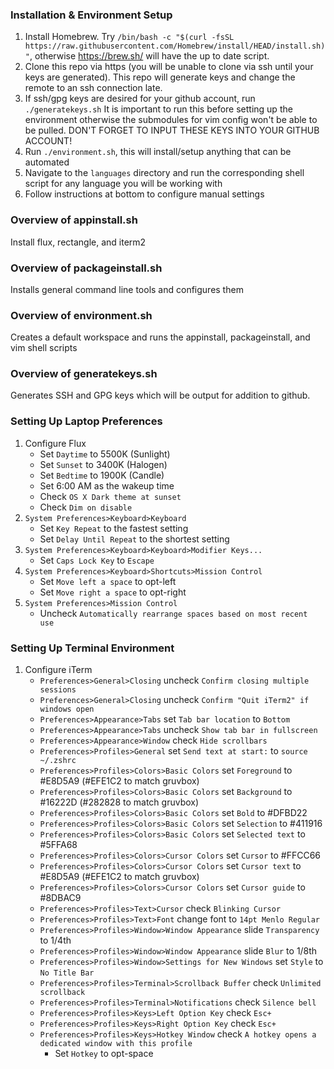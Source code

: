 ### Installation & Environment Setup ###
1. Install Homebrew. Try `/bin/bash -c "$(curl -fsSL https://raw.githubusercontent.com/Homebrew/install/HEAD/install.sh)"`,
   otherwise https://brew.sh/ will have the up to date script.
2. Clone this repo via https (you will be unable to clone via ssh until your
   keys are generated). This repo will generate keys and change the remote
   to an ssh connection late.
3. If ssh/gpg keys are desired for your github account, run `./generatekeys.sh`
   It is important to run this before setting up the environment otherwise the
   submodules for vim config won't be able to be pulled. DON'T FORGET TO INPUT
   THESE KEYS INTO YOUR GITHUB ACCOUNT!
4. Run `./environment.sh`, this will install/setup anything that can be automated
5. Navigate to the `languages` directory and run the corresponding shell script for
   any language you will be working with
6. Follow instructions at bottom to configure manual settings

### Overview of appinstall.sh ###
Install flux, rectangle, and iterm2

### Overview of packageinstall.sh ###
Installs general command line tools and configures them

### Overview of environment.sh ###
Creates a default workspace and runs the appinstall, packageinstall, and vim shell scripts

### Overview of generatekeys.sh ###
Generates SSH and GPG keys which will be output for addition to github.

### Setting Up Laptop Preferences ###
1. Configure Flux
   - Set `Daytime` to 5500K (Sunlight)
   - Set `Sunset` to 3400K (Halogen)
   - Set `Bedtime` to 1900K (Candle)
   - Set 6:00 AM as the wakeup time
   - Check `OS X Dark theme at sunset`
   - Check `Dim on disable`
2. `System Preferences>Keyboard>Keyboard`
   - Set `Key Repeat` to the fastest setting
   - Set `Delay Until Repeat` to the shortest setting
3. `System Preferences>Keyboard>Keyboard>Modifier Keys...`
   - Set `Caps Lock Key` to `Escape`
4. `System Preferences>Keyboard>Shortcuts>Mission Control`
   - Set `Move left a space` to opt-left
   - Set `Move right a space` to opt-right
5. `System Preferences>Mission Control`
   - Uncheck `Automatically rearrange spaces based on most recent use`

### Setting Up Terminal Environment ###
1. Configure iTerm
   - `Preferences>General>Closing` uncheck `Confirm closing multiple sessions`
   - `Preferences>General>Closing` uncheck `Confirm "Quit iTerm2" if windows open`
   - `Preferences>Appearance>Tabs` set `Tab bar location` to `Bottom`
   - `Preferences>Appearance>Tabs` uncheck `Show tab bar in fullscreen`
   - `Preferences>Appearance>Window` check `Hide scrollbars`
   - `Preferences>Profiles>General` set `Send text at start:` to `source ~/.zshrc`
   - `Preferences>Profiles>Colors>Basic Colors` set `Foreground` to #E8D5A9 (#EFE1C2 to match gruvbox)
   - `Preferences>Profiles>Colors>Basic Colors` set `Background` to #16222D (#282828 to match gruvbox)
   - `Preferences>Profiles>Colors>Basic Colors` set `Bold` to #DFBD22
   - `Preferences>Profiles>Colors>Basic Colors` set `Selection` to #411916
   - `Preferences>Profiles>Colors>Basic Colors` set `Selected text` to #5FFA68
   - `Preferences>Profiles>Colors>Cursor Colors` set `Cursor` to #FFCC66
   - `Preferences>Profiles>Colors>Cursor Colors` set `Cursor text` to #E8D5A9 (#EFE1C2 to match gruvbox)
   - `Preferences>Profiles>Colors>Cursor Colors` set `Cursor guide` to #8DBAC9
   - `Preferences>Profiles>Text>Cursor` check `Blinking Cursor`
   - `Preferences>Profiles>Text>Font` change font to `14pt Menlo Regular`
   - `Preferences>Profiles>Window>Window Appearance` slide `Transparency` to 1/4th
   - `Preferences>Profiles>Window>Window Appearance` slide `Blur` to 1/8th
   - `Preferences>Profiles>Window>Settings for New Windows` set `Style` to `No Title Bar`
   - `Preferences>Profiles>Terminal>Scrollback Buffer` check `Unlimited scrollback`
   - `Preferences>Profiles>Terminal>Notifications` check `Silence bell`
   - `Preferences>Profiles>Keys>Left Option Key` check `Esc+`
   - `Preferences>Profiles>Keys>Right Option Key` check `Esc+`
   - `Preferences>Profiles>Keys>Hotkey Window` check `A hotkey opens a dedicated window with this profile`
     - Set `Hotkey` to opt-space

